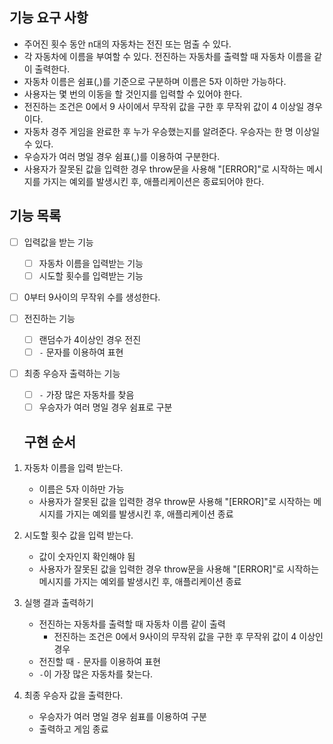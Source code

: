 ## 기능 요구 사항

- 주어진 횟수 동안 n대의 자동차는 전진 또는 멈출 수 있다.
- 각 자동차에 이름을 부여할 수 있다. 전진하는 자동차를 출력할 때 자동차 이름을 같이 출력한다.
- 자동차 이름은 쉼표(,)를 기준으로 구분하며 이름은 5자 이하만 가능하다.
- 사용자는 몇 번의 이동을 할 것인지를 입력할 수 있어야 한다.
- 전진하는 조건은 0에서 9 사이에서 무작위 값을 구한 후 무작위 값이 4 이상일 경우이다.
- 자동차 경주 게임을 완료한 후 누가 우승했는지를 알려준다. 우승자는 한 명 이상일 수 있다.
- 우승자가 여러 명일 경우 쉼표(,)를 이용하여 구분한다.
- 사용자가 잘못된 값을 입력한 경우 throw문을 사용해 "[ERROR]"로 시작하는 메시지를 가지는 예외를 발생시킨 후, 애플리케이션은 종료되어야 한다.

## 기능 목록

- [ ] 입력값을 받는 기능
  - [ ] 자동차 이름을 입력받는 기능
  - [ ] 시도할 횟수를 입력받는 기능
- [ ] 0부터 9사이의 무작위 수를 생성한다.
- [ ] 전진하는 기능
  - [ ] 랜덤수가 4이상인 경우 전진
  - [ ] `-` 문자를 이용하여 표현
- [ ] 최종 우승자 출력하는 기능

  - [ ] `-` 가장 많은 자동차를 찾음
  - [ ] 우승자가 여러 명일 경우 쉼표로 구분

  ## 구현 순서

1. 자동차 이름을 입력 받는다.

   - 이름은 5자 이하만 가능
   - 사용자가 잘못된 값을 입력한 경우 throw문 사용해 "[ERROR]"로 시작하는 메시지를 가지는 예외를 발생시킨 후, 애플리케이션 종료

2. 시도할 횟수 값을 입력 받는다.

   - 값이 숫자인지 확인해야 됨
   - 사용자가 잘못된 값을 입력한 경우 throw문을 사용해 "[ERROR]"로 시작하는 메시지를 가지는 예외를 발생시킨 후, 애플리케이션 종료

3. 실행 결과 출력하기

   - 전진하는 자동차를 출력할 때 자동차 이름 같이 출력
     - 전진하는 조건은 0에서 9사이의 무작위 값을 구한 후 무작위 값이 4 이상인 경우
   - 전진할 때 `-` 문자를 이용하여 표현
   - `-`이 가장 많은 자동차를 찾는다.

4. 최종 우승자 값을 출력한다.
   - 우승자가 여러 명일 경우 쉼표를 이용하여 구분
   - 출력하고 게임 종료
